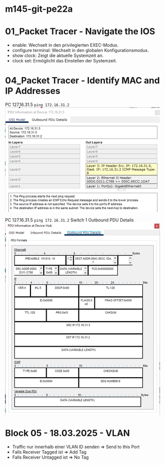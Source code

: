 # m145-git-pe22a

# 01_Packet Tracer - Navigate the IOS

- enable: Wechselt in den privilegierten EXEC-Modus.
- configure terminal: Wechselt in den globalen Konfigurationsmodus.
- show clock: Zeigt die aktuelle Systemzeit an.
- clock set: Ermöglicht das Einstellen der Systemzeit.

# 04_Packet Tracer - Identify MAC and IP Addresses

PC 127.16.31.5 `ping 172.16.31.2`
![alt text](image.png)

PC 127.16.31.5 `ping 172.16.31.2`
Switch 1 Outbound PDU Details
![alt text](image-1.png)

# Block 05 - 18.03.2025 - VLAN
- Traffic nur innerhalb einer VLAN ID senden => Send to this Port
- Falls Receiver Tagged ist => Add Tag
- Falls Receiver Untagged ist => No Tag
